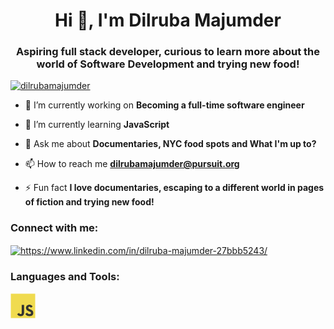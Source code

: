 <h1 align="center">Hi 👋, I'm Dilruba Majumder</h1>
<h3 align="center">Aspiring full stack developer, curious to learn more about the world of Software Development and trying new food!</h3>

<p align="left"> <a href="https://github.com/ryo-ma/github-profile-trophy"><img src="https://github-profile-trophy.vercel.app/?username=dilrubamajumder" alt="dilrubamajumder" /></a> </p>

- 🔭 I’m currently working on **Becoming a full-time software engineer**

- 🌱 I’m currently learning **JavaScript**

- 💬 Ask me about **Documentaries, NYC food spots and What I'm up to?**

- 📫 How to reach me **dilrubamajumder@pursuit.org**

- ⚡ Fun fact **I love documentaries, escaping to a different world in pages of fiction and trying new food!**

<h3 align="left">Connect with me:</h3>
<p align="left">
<a href="https://www.linkedin.com/in/dilruba-majumder-27bbb5243/" target="blank"><img align="center" src="https://raw.githubusercontent.com/rahuldkjain/github-profile-readme-generator/master/src/images/icons/Social/linked-in-alt.svg" alt="https://www.linkedin.com/in/dilruba-majumder-27bbb5243/" height="30" width="40" /></a>
</p>

<h3 align="left">Languages and Tools:</h3>
<p align="left"> <a href="https://developer.mozilla.org/en-US/docs/Web/JavaScript" target="_blank" rel="noreferrer"> <img src="https://raw.githubusercontent.com/devicons/devicon/master/icons/javascript/javascript-original.svg" alt="javascript" width="40" height="40"/> </a> </p>
